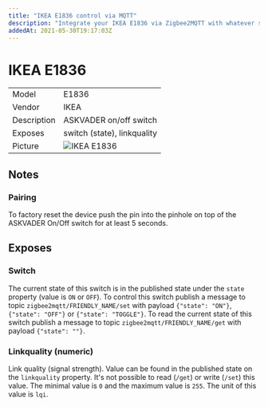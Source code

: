 ```yaml
---
title: "IKEA E1836 control via MQTT"
description: "Integrate your IKEA E1836 via Zigbee2MQTT with whatever smart home infrastructure you are using without the vendors bridge or gateway."
addedAt: 2021-05-30T19:17:03Z
---
```


<!-- !!!! -->
<!-- ATTENTION: This file is auto-generated through docgen! -->
<!-- You can only edit the "## Notes"-Section. -->
<!-- !!!! -->

# IKEA E1836

|     |     |
|-----|-----|
| Model | E1836  |
| Vendor  | IKEA  |
| Description | ASKVADER on/off switch |
| Exposes | switch (state), linkquality |
| Picture | ![IKEA E1836](https://psi-4ward.github.io/zigbee2mqtt.io/images/devices/E1836.jpg) |


## Notes

### Pairing

To factory reset the device push the pin into the pinhole on top of the ASKVADER On/Off switch for at least 5 seconds. 


## Exposes

### Switch 
The current state of this switch is in the published state under the `state` property (value is `ON` or `OFF`).
To control this switch publish a message to topic `zigbee2mqtt/FRIENDLY_NAME/set` with payload `{"state": "ON"}`, `{"state": "OFF"}` or `{"state": "TOGGLE"}`.
To read the current state of this switch publish a message to topic `zigbee2mqtt/FRIENDLY_NAME/get` with payload `{"state": ""}`.

### Linkquality (numeric)
Link quality (signal strength).
Value can be found in the published state on the `linkquality` property.
It's not possible to read (`/get`) or write (`/set`) this value.
The minimal value is `0` and the maximum value is `255`.
The unit of this value is `lqi`.

